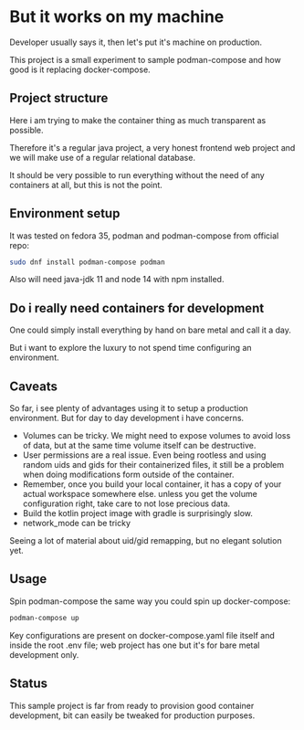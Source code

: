 # But it works on my machine

Developer usually says it, then let's put it's machine on production.

This project is a small experiment to sample podman-compose and how good is it
replacing docker-compose.

## Project structure

Here i am trying to make the container thing as much transparent as possible.

Therefore it's a regular java project, a very honest frontend web project and we
will make use of a regular relational database.

It should be very possible to run everything without the need of any containers
at all, but this is not the point.

## Environment setup

It was tested on fedora 35, podman and podman-compose from official repo:

```bash
sudo dnf install podman-compose podman 
```

Also will need java-jdk 11 and node 14 with npm installed.

## Do i really need containers for development

One could simply install everything by hand on bare metal and call it a day.

But i want to explore the luxury to not spend time configuring an environment.

## Caveats

So far, i see plenty of advantages using it to setup a production environment.
But for day to day development i have concerns.

- Volumes can be tricky. We might need to expose volumes to avoid loss of data,
  but at the same time volume itself can be destructive.
- User permissions are a real issue. Even being rootless and using random uids
  and gids for their containerized files, it still be a problem when doing
  modifications form outside of the container.
- Remember, once you build your local container, it has a copy of your actual
  workspace somewhere else. unless you get the volume configuration right, take
  care to not lose precious data.
- Build the kotlin project image with gradle is surprisingly slow.
- network_mode can be tricky

Seeing a lot of material about uid/gid remapping, but no elegant solution yet.

## Usage

Spin podman-compose the same way you could spin up docker-compose:

```bash
podman-compose up
```

Key configurations are present on docker-compose.yaml file itself and inside the
root .env file; web project has one but it's for bare metal development only.

## Status

This sample project is far from ready to provision good container development,
bit can easily be tweaked for production purposes.
